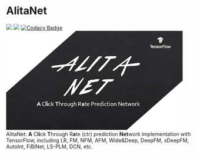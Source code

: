 # AlitaNet
![](https://img.shields.io/badge/language-python-blue.svg)
![](https://img.shields.io/badge/license-MIT-oriange.svg)
[![Codacy Badge](https://api.codacy.com/project/badge/Grade/3cfd6b81243a4dbd8b36fd1a5944abf4)](https://www.codacy.com/app/iFe1er/AlitaNet?utm_source=github.com&amp;utm_medium=referral&amp;utm_content=iFe1er/AlitaNet&amp;utm_campaign=Badge_Grade)  
<img src="resource/logo8.png" alt="Sample"  width="480" height="270">  
AlitaNet: **A** C**li**ck **T**hrough R**a**te (ctr) prediction **Net**work implementation with TensorFlow, including LR, FM, NFM, AFM, Wide&Deep, DeepFM, xDeepFM, AutoInt, FiBiNet, LS-PLM, DCN, etc. 